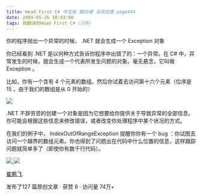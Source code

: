 ```yaml
---
title: Head First C# 中文版 第10章 异常处理 page444
date: 2009-05-26 18:03:00
tags: 我翻译的Head First C#（习作）
---
```

你的程序抛出一个异常的时候，  .NET  就会生成一个  Exception  对象

  

你已经看到  .NET  是以何种方式告诉你程序中出错了的：一个异常。在  C#  中，异常发生的时候，就会生成一个代表所发生问题的对象。毫无悬念，它叫做
Exception  。

  

比如，你有一个含有  4  个元素的数组。然后你试着去访问第十六个元素（位序是  15  ，由于我们的数组是从  0  开始的）

  

![](http://student.csdn.net/attachment/200905/26/39098_1243333016Hk78.jpg)

.NET  不辞劳苦的创建一个对象是因为它想要给你提供关于导致异常的全部信息。你可能会根据这些信息来修改错误，或者改变你处理程序中某个状况的方式。

  

在我们的例子中，  IndexOutOfRangeException  提醒你你有一个  bug
：你试图去访问一个越界的数组元素。你也得到了问题出在代码中什么位置的信息，这样跟踪问题就简单多了（即使你有数千行代码）。



[ ![](https://profile.csdnimg.cn/5/2/5/3_cuipengfei1)
![](https://g.csdnimg.cn/static/user-reg-year/1x/11.png)
](https://blog.csdn.net/cuipengfei1)

[ 崔鹏飞 ](https://blog.csdn.net/cuipengfei1)

发布了127 篇原创文章  ·  获赞 8  ·  访问量 74万+

